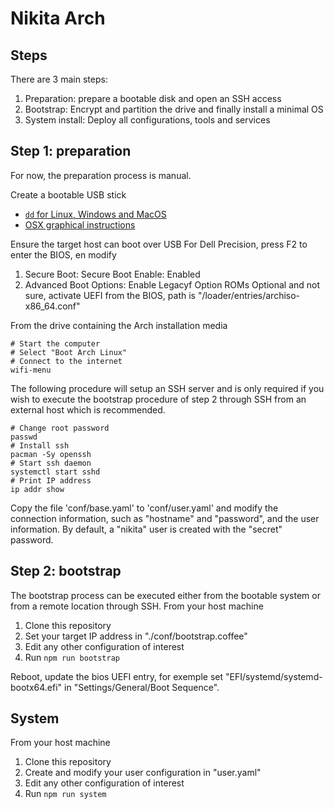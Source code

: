 
# Nikita Arch

## Steps

There are 3 main steps:

1. Preparation: prepare a bootable disk and open an SSH access
2. Bootstrap: Encrypt and partition the drive and finally install a minimal OS
3. System install: Deploy all configurations, tools and services

## Step 1: preparation

For now, the preparation process is manual.

Create a bootable USB stick
* [`dd` for Linux, Windows and MacOS](https://wiki.archlinux.org/index.php/USB_flash_installation_media)
* [OSX graphical instructions](https://tutorials.ubuntu.com/tutorial/tutorial-create-a-usb-stick-on-macos#0)

Ensure the target host can boot over USB
For Dell Precision, press F2 to enter the BIOS, en modify
1. Secure Boot: Secure Boot Enable: Enabled
2. Advanced Boot Options: Enable Legacyf Option ROMs
Optional and not sure, activate UEFI from the BIOS, path is "/loader/entries/archiso-x86_64.conf"

From the drive containing the Arch installation media

```
# Start the computer
# Select "Boot Arch Linux"
# Connect to the internet
wifi-menu
```

The following procedure will setup an SSH server and is only required if you wish to execute the bootstrap procedure of step 2 through SSH from an external host which is recommended.

```
# Change root password
passwd
# Install ssh
pacman -Sy openssh
# Start ssh daemon
systemctl start sshd
# Print IP address
ip addr show
```

Copy the file 'conf/base.yaml' to 'conf/user.yaml' and modify the connection information, such as "hostname" and "password", and the user information. By default, a "nikita" user is created with the "secret" password.

## Step 2: bootstrap

The bootstrap process can be executed either from the bootable system or from a remote location through SSH. From your host machine

1. Clone this repository
2. Set your target IP address in "./conf/bootstrap.coffee"
3. Edit any other configuration of interest
4. Run `npm run bootstrap`

Reboot, update the bios UEFI entry, for exemple set "EFI/systemd/systemd-bootx64.efi"  in "Settings/General/Boot Sequence".

## System

From your host machine

1. Clone this repository
2. Create and modify your user configuration in "user.yaml"
3. Edit any other configuration of interest
4. Run `npm run system`
